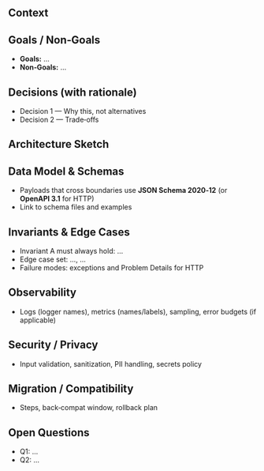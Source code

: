 ## Context
<!-- Background, constraints, prior incidents, linked issues. -->

## Goals / Non‑Goals
- **Goals:** ...
- **Non‑Goals:** ...

## Decisions (with rationale)
- Decision 1 — Why this, not alternatives
- Decision 2 — Trade‑offs

## Architecture Sketch
<!-- Simple diagram or bullet data flow: Inputs → Processing → Outputs -->

## Data Model & Schemas
- Payloads that cross boundaries use **JSON Schema 2020‑12** (or **OpenAPI 3.1** for HTTP)
- Link to schema files and examples

## Invariants & Edge Cases
- Invariant A must always hold: ...
- Edge case set: ..., ...
- Failure modes: exceptions and Problem Details for HTTP

## Observability
- Logs (logger names), metrics (names/labels), sampling, error budgets (if applicable)

## Security / Privacy
- Input validation, sanitization, PII handling, secrets policy

## Migration / Compatibility
- Steps, back‑compat window, rollback plan

## Open Questions
- Q1: ...
- Q2: ...
